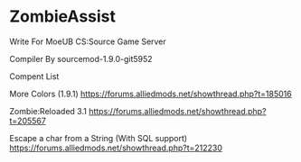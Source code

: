 # ZombieAssist

Write For MoeUB CS:Source Game Server

Compiler By sourcemod-1.9.0-git5952

Compent List

More Colors (1.9.1) https://forums.alliedmods.net/showthread.php?t=185016

Zombie:Reloaded 3.1 https://forums.alliedmods.net/showthread.php?t=205567

Escape a char from a String (With SQL support) https://forums.alliedmods.net/showthread.php?t=212230